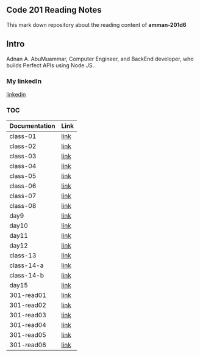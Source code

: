 ## Code 201 Reading Notes
This mark down repository about the reading content of **amman-201d6**

## Intro
Adnan A. AbuMuammar,  Computer Engineer, and BackEnd developer, who builds Perfect APIs using Node JS.

### My linkedIn
[linkedin](https://www.linkedin.com/in/adnancompengr)

### TOC

| Documentation | Link |
| -------------------------- | ------------- |
| class-01 | [link](https://amuammer.github.io/reading-notes/class-01) |
| class-02 | [link](https://amuammer.github.io/reading-notes/class-02) |
| class-03 | [link](https://amuammer.github.io/reading-notes/class-03) |
| class-04 | [link](https://amuammer.github.io/reading-notes/class-04) |
| class-05 | [link](https://amuammer.github.io/reading-notes/class-05) |
| class-06 | [link](https://amuammer.github.io/reading-notes/class-06) |
| class-07 | [link](https://amuammer.github.io/reading-notes/class-07) |
| class-08 | [link](https://amuammer.github.io/reading-notes/class-08) |
| day9 | [link](#) |
| day10 | [link](#) |
| day11 | [link](#) |
| day12 | [link](#) |
| class-13 | [link](https://amuammer.github.io/reading-notes/class-13) |
| class-14-a | [link](https://amuammer.github.io/reading-notes/class-14-a) |
| class-14-b | [link](https://amuammer.github.io/reading-notes/class-14-b) |
| day15 | [link](#) |
| 301-read01 | [link](https://amuammer.github.io/reading-notes/301-read01) |
| 301-read02 | [link](https://amuammer.github.io/reading-notes/301-read02) |
| 301-read03 | [link](https://amuammer.github.io/reading-notes/301-read03) |
| 301-read04 | [link](https://amuammer.github.io/reading-notes/301-read04) |
| 301-read05 | [link](https://amuammer.github.io/reading-notes/301-read05) |
| 301-read06 | [link](https://amuammer.github.io/reading-notes/301-read06) |
